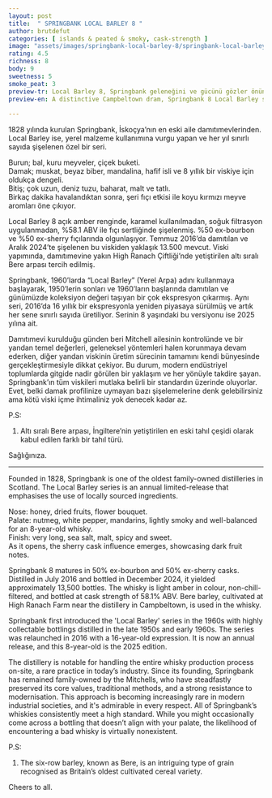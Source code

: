 ```yaml
---
layout: post
title:  " SPRINGBANK LOCAL BARLEY 8 "
author: brutdefut
categories: [ islands & peated & smoky, cask-strength ]
image: "assets/images/springbank-local-barley-8/springbank-local-barley-8.JPG"
rating: 4.5
richness: 8
body: 9
sweetness: 5
smoke_peat: 3
preview-tr: Local Barley 8, Springbank geleneğini ve gücünü gözler önüne seren, kendine has bir Campbeltown viskisi.                   
preview-en: A distinctive Campbeltown dram, Springbank 8 Local Barley showcases tradition, terroir, and raw strength.            
     
---
```


1828 yılında kurulan Springbank, İskoçya’nın en eski aile damıtımevlerinden. Local Barley ise, yerel malzeme kullanımına vurgu yapan ve her yıl sınırlı sayıda şişelenen özel bir seri.  

Burun; bal, kuru meyveler, çiçek buketi.   
Damak; muskat, beyaz biber, mandalina, hafif isli ve 8 yıllık bir viskiye için oldukça dengeli.  
Bitiş; çok uzun, deniz tuzu, baharat, malt ve tatlı.  
Birkaç dakika havalandıktan sonra, şeri fıçı etkisi ile koyu kırmızı meyve aromları öne çıkıyor.  

Local Barley 8 açık amber renginde, karamel kullanılmadan, soğuk filtrasyon uygulanmadan, %58.1 ABV ile fıçı sertliğinde şişelenmiş. %50 ex-bourbon ve %50 ex-sherry fıçılarında olgunlaşıyor. Temmuz 2016’da damıtılan ve Aralık 2024’te şişelenen bu viskiden yaklaşık 13.500 mevcut. Viski yapımında, damıtımevine yakın High Ranach Çiftliği’nde yetiştirilen altı sıralı Bere arpası tercih edilmiş.  

Springbank, 1960’larda “Local Barley” (Yerel Arpa) adını kullanmaya başlayarak, 1950’lerin sonları ve 1960’ların başlarında damıtılan ve günümüzde koleksiyon değeri taşıyan bir çok ekspresyon çıkarmış. Aynı seri, 2016’da 16 yıllık bir ekspresyonla yeniden piyasaya sürülmüş ve artık her sene sınırlı sayıda üretiliyor. Serinin 8 yaşındaki bu versiyonu ise 2025 yılına ait.  

Damıtımevi kurulduğu günden beri Mitchell ailesinin kontrolünde ve bir yandan temel değerleri, geleneksel yöntemleri halen korunmaya devam ederken, diğer yandan viskinin üretim sürecinin tamamını kendi bünyesinde gerçekleştirmesiyle dikkat çekiyor. Bu durum, modern endüstriyel toplumlarda gitgide nadir görülen bir yaklaşım ve her yönüyle takdire şayan. Springbank’ın tüm viskileri mutlaka belirli bir standardın üzerinde oluyorlar. Evet, belki damak profilinize uymayan bazı şişelemelerine denk gelebilirsiniz ama kötü viski içme ihtimaliniz yok denecek kadar az.   

P.S:  
1. Altı sıralı Bere arpası, İngiltere’nin yetiştirilen en eski tahıl çeşidi olarak kabul edilen farklı bir tahıl türü.  

Sağlığınıza.                                       
   
-----------------------------------------------

<p id="english"></p>

Founded in 1828, Springbank is one of the oldest family-owned distilleries in Scotland. The Local Barley series is an annual limited-release that emphasises the use of locally sourced ingredients.  

Nose: honey, dried fruits, flower bouquet.  
Palate: nutmeg, white pepper, mandarins, lightly smoky and well-balanced for an 8-year-old whisky.   
Finish: very long, sea salt, malt, spicy and sweet.  
As it opens, the sherry cask influence emerges, showcasing dark fruit notes.  

Springbank 8 matures in 50% ex-bourbon and 50% ex-sherry casks. Distilled in July 2016 and bottled in December 2024, it yielded approximately 13,500 bottles. The whisky is light amber in colour, non-chill-filtered, and bottled at cask strength of 58.1% ABV. Bere barley, cultivated at High Ranach Farm near the distillery in Campbeltown, is used in the whisky.   

Springbank first introduced the 'Local Barley' series in the 1960s with highly collectable bottlings distilled in the late 1950s and early 1960s. The series was relaunched in 2016 with a 16-year-old expression. It is now an annual release, and this 8-year-old is the 2025 edition. 

The distillery is notable for handling the entire whisky production process on-site, a rare practice in today’s industry. Since its founding, Springbank has remained family-owned by the Mitchells, who have steadfastly preserved its core values, traditional methods, and a strong resistance to modernisation. This approach is becoming increasingly rare in modern industrial societies, and it's admirable in every respect. All of Springbank’s whiskies consistently meet a high standard. While you might occasionally come across a bottling that doesn’t align with your palate, the likelihood of encountering a bad whisky is virtually nonexistent.    

P.S:  
1. The six-row barley, known as Bere, is an intriguing type of grain recognised as Britain’s oldest cultivated cereal variety.  

Cheers to all.   
   
  
